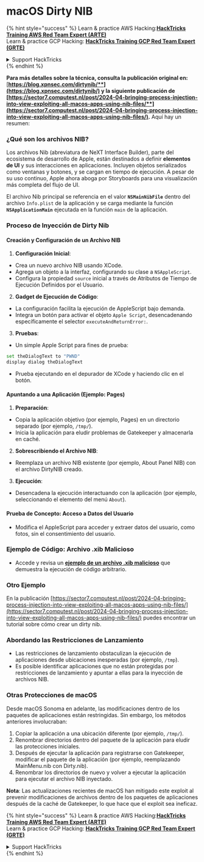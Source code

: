 # macOS Dirty NIB

{% hint style="success" %}
Learn & practice AWS Hacking:<img src="../../../.gitbook/assets/arte.png" alt="" data-size="line">[**HackTricks Training AWS Red Team Expert (ARTE)**](https://training.hacktricks.xyz/courses/arte)<img src="../../../.gitbook/assets/arte.png" alt="" data-size="line">\
Learn & practice GCP Hacking: <img src="../../../.gitbook/assets/grte.png" alt="" data-size="line">[**HackTricks Training GCP Red Team Expert (GRTE)**<img src="../../../.gitbook/assets/grte.png" alt="" data-size="line">](https://training.hacktricks.xyz/courses/grte)

<details>

<summary>Support HackTricks</summary>

* Check the [**subscription plans**](https://github.com/sponsors/carlospolop)!
* **Join the** 💬 [**Discord group**](https://discord.gg/hRep4RUj7f) or the [**telegram group**](https://t.me/peass) or **follow** us on **Twitter** 🐦 [**@hacktricks\_live**](https://twitter.com/hacktricks\_live)**.**
* **Share hacking tricks by submitting PRs to the** [**HackTricks**](https://github.com/carlospolop/hacktricks) and [**HackTricks Cloud**](https://github.com/carlospolop/hacktricks-cloud) github repos.

</details>
{% endhint %}

**Para más detalles sobre la técnica, consulta la publicación original en:** [**https://blog.xpnsec.com/dirtynib/**](https://blog.xpnsec.com/dirtynib/) y la siguiente publicación de [**https://sector7.computest.nl/post/2024-04-bringing-process-injection-into-view-exploiting-all-macos-apps-using-nib-files/**](https://sector7.computest.nl/post/2024-04-bringing-process-injection-into-view-exploiting-all-macos-apps-using-nib-files/)**.** Aquí hay un resumen:

### ¿Qué son los archivos NIB?

Los archivos Nib (abreviatura de NeXT Interface Builder), parte del ecosistema de desarrollo de Apple, están destinados a definir **elementos de UI** y sus interacciones en aplicaciones. Incluyen objetos serializados como ventanas y botones, y se cargan en tiempo de ejecución. A pesar de su uso continuo, Apple ahora aboga por Storyboards para una visualización más completa del flujo de UI.

El archivo Nib principal se referencia en el valor **`NSMainNibFile`** dentro del archivo `Info.plist` de la aplicación y se carga mediante la función **`NSApplicationMain`** ejecutada en la función `main` de la aplicación.

### Proceso de Inyección de Dirty Nib

#### Creación y Configuración de un Archivo NIB

1. **Configuración Inicial**:
* Crea un nuevo archivo NIB usando XCode.
* Agrega un objeto a la interfaz, configurando su clase a `NSAppleScript`.
* Configura la propiedad `source` inicial a través de Atributos de Tiempo de Ejecución Definidos por el Usuario.
2. **Gadget de Ejecución de Código**:
* La configuración facilita la ejecución de AppleScript bajo demanda.
* Integra un botón para activar el objeto `Apple Script`, desencadenando específicamente el selector `executeAndReturnError:`.
3. **Pruebas**:
* Un simple Apple Script para fines de prueba:

```bash
set theDialogText to "PWND"
display dialog theDialogText
```
* Prueba ejecutando en el depurador de XCode y haciendo clic en el botón.

#### Apuntando a una Aplicación (Ejemplo: Pages)

1. **Preparación**:
* Copia la aplicación objetivo (por ejemplo, Pages) en un directorio separado (por ejemplo, `/tmp/`).
* Inicia la aplicación para eludir problemas de Gatekeeper y almacenarla en caché.
2. **Sobrescribiendo el Archivo NIB**:
* Reemplaza un archivo NIB existente (por ejemplo, About Panel NIB) con el archivo DirtyNIB creado.
3. **Ejecución**:
* Desencadena la ejecución interactuando con la aplicación (por ejemplo, seleccionando el elemento del menú `About`).

#### Prueba de Concepto: Acceso a Datos del Usuario

* Modifica el AppleScript para acceder y extraer datos del usuario, como fotos, sin el consentimiento del usuario.

### Ejemplo de Código: Archivo .xib Malicioso

* Accede y revisa un [**ejemplo de un archivo .xib malicioso**](https://gist.github.com/xpn/16bfbe5a3f64fedfcc1822d0562636b4) que demuestra la ejecución de código arbitrario.

### Otro Ejemplo

En la publicación [https://sector7.computest.nl/post/2024-04-bringing-process-injection-into-view-exploiting-all-macos-apps-using-nib-files/](https://sector7.computest.nl/post/2024-04-bringing-process-injection-into-view-exploiting-all-macos-apps-using-nib-files/) puedes encontrar un tutorial sobre cómo crear un dirty nib.&#x20;

### Abordando las Restricciones de Lanzamiento

* Las restricciones de lanzamiento obstaculizan la ejecución de aplicaciones desde ubicaciones inesperadas (por ejemplo, `/tmp`).
* Es posible identificar aplicaciones que no están protegidas por restricciones de lanzamiento y apuntar a ellas para la inyección de archivos NIB.

### Otras Protecciones de macOS

Desde macOS Sonoma en adelante, las modificaciones dentro de los paquetes de aplicaciones están restringidas. Sin embargo, los métodos anteriores involucraban:

1. Copiar la aplicación a una ubicación diferente (por ejemplo, `/tmp/`).
2. Renombrar directorios dentro del paquete de la aplicación para eludir las protecciones iniciales.
3. Después de ejecutar la aplicación para registrarse con Gatekeeper, modificar el paquete de la aplicación (por ejemplo, reemplazando MainMenu.nib con Dirty.nib).
4. Renombrar los directorios de nuevo y volver a ejecutar la aplicación para ejecutar el archivo NIB inyectado.

**Nota**: Las actualizaciones recientes de macOS han mitigado este exploit al prevenir modificaciones de archivos dentro de los paquetes de aplicaciones después de la caché de Gatekeeper, lo que hace que el exploit sea ineficaz.

{% hint style="success" %}
Learn & practice AWS Hacking:<img src="../../../.gitbook/assets/arte.png" alt="" data-size="line">[**HackTricks Training AWS Red Team Expert (ARTE)**](https://training.hacktricks.xyz/courses/arte)<img src="../../../.gitbook/assets/arte.png" alt="" data-size="line">\
Learn & practice GCP Hacking: <img src="../../../.gitbook/assets/grte.png" alt="" data-size="line">[**HackTricks Training GCP Red Team Expert (GRTE)**<img src="../../../.gitbook/assets/grte.png" alt="" data-size="line">](https://training.hacktricks.xyz/courses/grte)

<details>

<summary>Support HackTricks</summary>

* Check the [**subscription plans**](https://github.com/sponsors/carlospolop)!
* **Join the** 💬 [**Discord group**](https://discord.gg/hRep4RUj7f) or the [**telegram group**](https://t.me/peass) or **follow** us on **Twitter** 🐦 [**@hacktricks\_live**](https://twitter.com/hacktricks\_live)**.**
* **Share hacking tricks by submitting PRs to the** [**HackTricks**](https://github.com/carlospolop/hacktricks) and [**HackTricks Cloud**](https://github.com/carlospolop/hacktricks-cloud) github repos.

</details>
{% endhint %}
